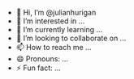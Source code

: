 - 👋 Hi, I’m @julianhurigan
- 👀 I’m interested in ...
- 🌱 I’m currently learning ...
- 💞️ I’m looking to collaborate on ...
- 📫 How to reach me ...
- 😄 Pronouns: ...
- ⚡ Fun fact: ...

<!---
julianhurigan/julianhurigan is a ✨ special ✨ repository because its `README.md` (this file) appears on your GitHub profile.
You can click the Preview link to take a look at your changes.
--->
